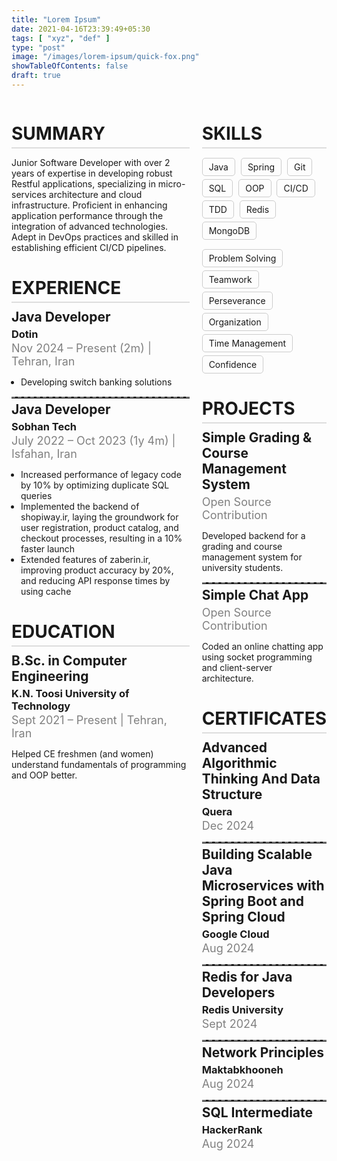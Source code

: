 ```yaml
---
title: "Lorem Ipsum"
date: 2021-04-16T23:39:49+05:30
tags: [ "xyz", "def" ]
type: "post"
image: "/images/lorem-ipsum/quick-fox.png"
showTableOfContents: false
draft: true
---
```


<!DOCTYPE html>
<html lang="en">
<head>
    <meta charset="UTF-8">
    <meta name="viewport" content="width=device-width, initial-scale=1.0">
    <title>CV</title>
    <style>
        .container {
            display: grid;
            grid-template-columns: 3fr 2fr;
            gap: 20px;
        }
        .section {
            margin-bottom: 20px;
        }
        .section h1 {
            margin-bottom: 10px;
            border-bottom: 2px solid #ddd;
            padding-bottom: 5px;
        }
        .skills, .certificates {
            list-style-type: none;
            padding: 0;
        }
        .skills li, .certificates li {
            margin: 5px 0;
        }
        .tag {
            display: inline-block;
            border: 1px solid #ccc;
            border-radius: 5px;
            padding: 5px 10px;
            margin: 5px 5px 0 0;
        }
        .item a {
            text-decoration: none;
        }
        .tag:hover {
            color: var(--accent-color);
            border-color: var(--accent-color)
        }
        .item {
            margin-bottom: 15px;
        }
        .item h2 {
            margin: 5px 0;
        }
        .item h3 {
            margin: 2px 0;
        }
        .item span {
            font-size: 18px;
            color: gray;
        }
        .item ul {
            padding-left: 15px;
        }
        .hr {
            border: none; 
            border-top: 2px dashed gray;
            margin: 0;
        }
    </style>
</head>
<body>
<div class="container">
    <div>
        <div class="section">
            <h1>SUMMARY</h1>
            <p>Junior Software Developer with over 2 years of expertise in developing robust Restful applications, specializing in micro-services architecture and cloud infrastructure. Proficient in enhancing application performance through the integration of advanced technologies. Adept in DevOps practices and skilled in establishing efficient CI/CD pipelines.</p>
        </div>
        <div class="section">
            <h1>EXPERIENCE</h1>
            <div class="item">
                <h2>Java Developer</h2>
                <h3 ><a  href="https://dotin.ir">Dotin</a></h3>
                <span>Nov 2024 – Present (2m) | Tehran, Iran</span>
                <ul>
                    <li>
                        Developing switch banking solutions
                    </li>
                </ul>
            </div>
            <hr class="hr">
            <div class="item">
                <h2>Java Developer</h2>
                <h3><a href="https://sobhan.tech/">Sobhan Tech</a></h3>
                <span>July 2022 – Oct 2023 (1y 4m) | Isfahan, Iran</span>
                <ul>
                    <li>
                        Increased performance of legacy code by 10% by optimizing duplicate SQL queries
                    </li>
                    <li>
                        Implemented the backend of shopiway.ir, laying the groundwork for user registration, product catalog, and checkout processes, resulting in a 10% faster launch
                    </li>
                    <li>
                        Extended features of zaberin.ir, improving product accuracy by 20%, and reducing API response times by using cache
                    </li>
                </ul>
            </div>
        </div>
        <div class="section">
            <h1>EDUCATION</h1>
            <div class="item">
                <h2>B.Sc. in Computer Engineering</h2>
                <h3 ><a  href="https://en.kntu.ac.ir">K.N. Toosi University of Technology</a></h3>
                <span>Sept 2021 – Present | Tehran, Iran</span>
                <p>Helped CE freshmen (and women) understand fundamentals of programming and OOP better.</p>
            </div>
        </div>
    </div>
    <div>
        <!-- Skills Section -->
        <div class="section">
            <h1>SKILLS</h1>
            <div style="margin-bottom: 10px;">
                <span class="tag">Java</span>
                <span class="tag">Spring</span>
                <span class="tag">Git</span>
                <span class="tag">SQL</span>
                <span class="tag">OOP</span>
                <span class="tag">CI/CD</span>
                <span class="tag">TDD</span>
                <span class="tag">Redis</span>
                <span class="tag">MongoDB</span>
            </div>
            <div>
                <span class="tag">Problem Solving</span>
                <span class="tag">Teamwork</span>
                <span class="tag">Perseverance</span>
                <span class="tag">Organization</span>
                <span class="tag">Time Management</span>
                <span class="tag">Confidence</span>
            </div>
        </div>
        <div class="section">
            <h1>PROJECTS</h1>
            <div class="item">
                <h2><a href="https://github.com/ghobadian/golestan">Simple Grading & Course Management System</a></h2>
                <span>Open Source Contribution</span>
                <p>Developed backend for a grading and course management system for university students.</p>
            </div>
            <hr class="hr">
            <div class="item">
                <h2><a href="https://github.com/ghobadian/SimpleMessanger">Simple Chat App</a></h2>
                <span>Open Source Contribution</span>
                <p>Coded an online chatting app using socket programming and client-server architecture.</p>
            </div>
        </div>
        <div class="section">
            <h1>CERTIFICATES</h1>
            <div class="item">
                <h2><a href="https://quera.org/certificate/mqSpYJIY/">Advanced Algorithmic Thinking And Data Structure</a></h2>
                <h3>Quera</h3>
                <span>Dec 2024</span>
            </div>
            <hr class="hr">
            <div class="item">
                <h2><a href="https://www.coursera.org/account/accomplishments/verify/16C32QLBKURP">Building Scalable Java Microservices with Spring Boot and Spring Cloud</a></h2>
                <h3>Google Cloud</h3>
                <span>Aug 2024</span>
            </div>
            <hr class="hr">
            <div class="item">
                <h2><a href="https://university.redis.com/certificates/a6d6561bb5844056911f177966a74d3b">Redis for Java Developers</a></h2>
                <h3>Redis University</h3>
                <span>Sept 2024</span>
            </div>
            <hr class="hr">
            <div class="item">
                <h2><a href="https://maktabkhooneh.org/certificates/MK-9826SE/">Network Principles</a></h2>
                <h3>Maktabkhooneh</h3>
                <span>Aug 2024</span>
            </div>
            <hr class="hr">
            <div class="item">
                <h2><a href="https://www.hackerrank.com/certificates/21a5a3247803">SQL Intermediate</a></h2>
                <h3>HackerRank</h3>
                <span>Aug 2024</span>
            </div>
        </div>
    </div>
</div>
<br>
</body>
</html>
